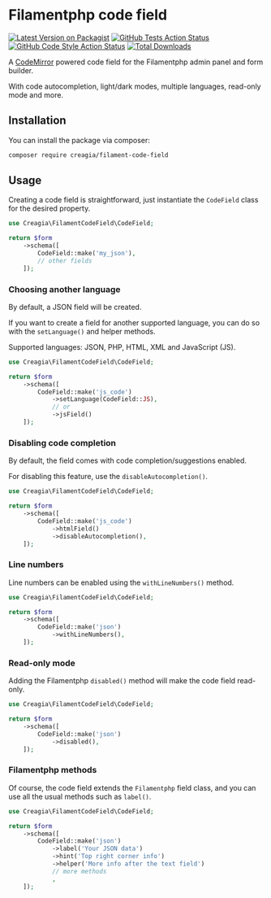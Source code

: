 # Filamentphp code field

[![Latest Version on Packagist](https://img.shields.io/packagist/v/creagia/filament-code-field.svg?style=flat-square)](https://packagist.org/packages/creagia/filament-code-field)
[![GitHub Tests Action Status](https://img.shields.io/github/workflow/status/creagia/filament-code-field/run-tests?label=tests)](https://github.com/creagia/filament-code-field/actions?query=workflow%3Arun-tests+branch%3Amain)
[![GitHub Code Style Action Status](https://img.shields.io/github/workflow/status/creagia/filament-code-field/Check%20&%20fix%20styling?label=code%20style)](https://github.com/creagia/filament-code-field/actions?query=workflow%3A"Check+%26+fix+styling"+branch%3Amain)
[![Total Downloads](https://img.shields.io/packagist/dt/creagia/filament-code-field.svg?style=flat-square)](https://packagist.org/packages/creagia/filament-code-field)

A [CodeMirror](https://codemirror.net/) powered code field for the Filamentphp admin panel and form builder.

With code autocompletion, light/dark modes, multiple languages, read-only mode and more.

## Installation

You can install the package via composer:

```bash
composer require creagia/filament-code-field
```

## Usage

Creating a code field is straightforward, just instantiate the `CodeField` class for the desired property.

```php
use Creagia\FilamentCodeField\CodeField;

return $form
    ->schema([
        CodeField::make('my_json'),
        // other fields
    ]);
```

### Choosing another language

By default, a JSON field will be created. 

If you want to create a field for another supported language, you can do so with the `setLanguage()` and helper methods.

Supported languages: JSON, PHP, HTML, XML and JavaScript (JS).

```php
use Creagia\FilamentCodeField\CodeField;

return $form
    ->schema([
        CodeField::make('js_code')
            ->setLanguage(CodeField::JS),
            // or
            ->jsField()
    ]);
```

### Disabling code completion

By default, the field comes with code completion/suggestions enabled.

For disabling this feature, use the `disableAutocompletion()`.

```php
use Creagia\FilamentCodeField\CodeField;

return $form
    ->schema([
        CodeField::make('js_code')
            ->htmlField()
            ->disableAutocompletion(),
    ]);
```

### Line numbers

Line numbers can be enabled using the `withLineNumbers()` method.

```php
use Creagia\FilamentCodeField\CodeField;

return $form
    ->schema([
        CodeField::make('json')
            ->withLineNumbers(),
    ]);
```

### Read-only mode

Adding the Filamentphp `disabled()` method will make the code field read-only.

```php
use Creagia\FilamentCodeField\CodeField;

return $form
    ->schema([
        CodeField::make('json')
            ->disabled(),
    ]);
```

### Filamentphp methods

Of course, the code field extends the `Filamentphp` field class, and you can use all the usual methods such as `label()`.

```php
use Creagia\FilamentCodeField\CodeField;

return $form
    ->schema([
        CodeField::make('json')
            ->label('Your JSON data')
            ->hint('Top right corner info')
            ->helper('More info after the text field')
            // more methods
            ,
    ]);
```

